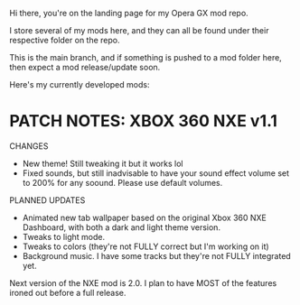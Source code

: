 Hi there, you're on the landing page for my Opera GX mod repo.

I store several of my mods here, and they can all be found under their respective folder on the repo.

This is the main branch, and if something is pushed to a mod folder here, then expect a mod release/update soon.

Here's my currently developed mods:


# PATCH NOTES: XBOX 360 NXE v1.1
CHANGES
- New theme! Still tweaking it but it works lol
- Fixed sounds, but still inadvisable to have your sound effect volume set to 200% for any soound. Please use default volumes.

PLANNED UPDATES
- Animated new tab wallpaper based on the original Xbox 360 NXE Dashboard, with both a dark and light theme version.
- Tweaks to light mode.
- Tweaks to colors (they're not FULLY correct but I'm working on it)
- Background music. I have some tracks but they're not FULLY integrated yet.

Next version of the NXE mod is 2.0. I plan to have MOST of the features ironed out before a full release.
